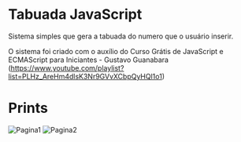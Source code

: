 # Tabuada JavaScript
Sistema simples que gera a tabuada do numero que o usuário inserir.

O sistema foi criado com o auxílio do Curso Grátis de JavaScript e ECMAScript para Iniciantes - Gustavo Guanabara (https://www.youtube.com/playlist?list=PLHz_AreHm4dlsK3Nr9GVvXCbpQyHQl1o1)

# Prints
![Pagina1](https://user-images.githubusercontent.com/64747697/150239916-4c8751da-a3e0-407a-8301-bd6fb573126a.jpg)
![Pagina2](https://user-images.githubusercontent.com/64747697/150239921-b75f76ef-d9bc-4eda-b6fb-15e78396e23d.jpg)
